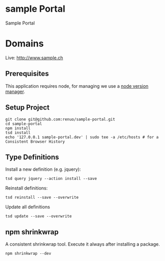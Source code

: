 # sample Portal

Sample Portal

# Domains

Live: http://www.sample.ch

## Prerequisites

This application requires node, for managing we use a [node version manager](https://github.com/creationix/nvm). 

## Setup Project

```
git clone git@github.com:renuo/sample-portal.git
cd sample-portal
npm install
tsd install
echo '127.0.0.1 sample-portal.dev' | sudo tee -a /etc/hosts # for a Consistent Browser History
```

## Type Definitions

Install a new definition (e.g. jquery): 

```
tsd query jquery --action install --save
```

Reinstall definitions: 

```
tsd reinstall --save --overwrite
```

Update all definitions

```
tsd update --save --overwrite
```

## npm shrinkwrap

A consistent shrinkwrap tool. Execute it always after installing a package.


```
npm shrinkwrap --dev
```

